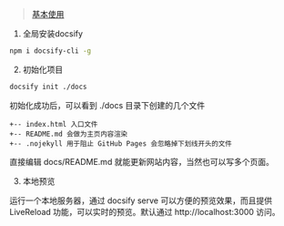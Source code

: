 > [基本使用](https://docsify.js.org/#/)

1. 全局安装docsify

```bash
npm i docsify-cli -g
```

2. 初始化项目

```bash
docsify init ./docs
```

初始化成功后，可以看到 ./docs 目录下创建的几个文件

```
+-- index.html 入口文件
+-- README.md 会做为主页内容渲染
+-- .nojekyll 用于阻止 GitHub Pages 会忽略掉下划线开头的文件
```

直接编辑 docs/README.md 就能更新网站内容，当然也可以写多个页面。

3. 本地预览

运行一个本地服务器，通过 docsify serve 可以方便的预览效果，而且提供 LiveReload 功能，可以实时的预览。默认通过 http://localhost:3000 访问。
